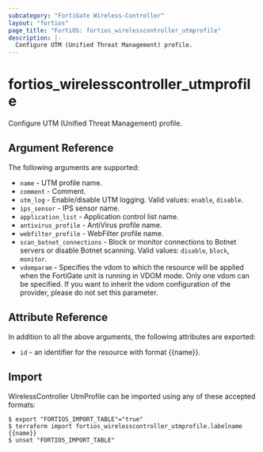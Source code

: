 ```yaml
---
subcategory: "FortiGate Wireless-Controller"
layout: "fortios"
page_title: "FortiOS: fortios_wirelesscontroller_utmprofile"
description: |-
  Configure UTM (Unified Threat Management) profile.
---
```


# fortios_wirelesscontroller_utmprofile
Configure UTM (Unified Threat Management) profile.

## Argument Reference

The following arguments are supported:

* `name` - UTM profile name.
* `comment` - Comment.
* `utm_log` - Enable/disable UTM logging. Valid values: `enable`, `disable`.
* `ips_sensor` - IPS sensor name.
* `application_list` - Application control list name.
* `antivirus_profile` - AntiVirus profile name.
* `webfilter_profile` - WebFilter profile name.
* `scan_botnet_connections` - Block or monitor connections to Botnet servers or disable Botnet scanning. Valid values: `disable`, `block`, `monitor`.
* `vdomparam` - Specifies the vdom to which the resource will be applied when the FortiGate unit is running in VDOM mode. Only one vdom can be specified. If you want to inherit the vdom configuration of the provider, please do not set this parameter.


## Attribute Reference

In addition to all the above arguments, the following attributes are exported:
* `id` - an identifier for the resource with format {{name}}.

## Import

WirelessController UtmProfile can be imported using any of these accepted formats:
```
$ export "FORTIOS_IMPORT_TABLE"="true"
$ terraform import fortios_wirelesscontroller_utmprofile.labelname {{name}}
$ unset "FORTIOS_IMPORT_TABLE"
```
